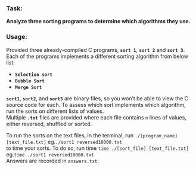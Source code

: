 ### Task:
**Analyze three sorting programs to determine which algorithms they use.**

### Usage:
Provided three already-compiled C programs, **`sort 1`**, **`sort 2`** and **`sort 3`**.<br>
Each of the programs implements a different sorting algorithm from below list:
- **`Selection sort`**
- **`Bubble Sort`**
- **`Merge Sort`**

**`sort1`**, **`sort2`**, and **`sort3`** are binary files, so you won’t be able to view the C source code for each. To assess which sort implements which algorithm, run the sorts on different lists of values.<br>
Multiple **`.txt`** files are provided where each file contains `n` lines of values, either reversed, shuffled or sorted.<br>

To run the sorts on the text files, in the terminal, run `./[program_name] [text_file.txt]` eg.`./sort1 reversed10000.txt`<br>
to time your sorts. To do so, run time `time ./[sort_file] [text_file.txt]` eg.`time ./sort1 reversed10000.txt`<br>
Answers are recorded in `answers.txt`.


